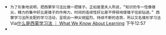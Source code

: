 - `为了形象地说明，把西蒙学习法比做一把锥子。正如居里夫人所说，“知识的专一性像锥尖，精力的集中好比是锥子的作用力，时间的连续性好比是不停顿地使锥子往前钻进。” 西蒙学习法所支配的学习活动，呈现出一种尖锐猛烈、持续不断的态势，所以又名锥形学习法`Via[什么是西蒙学习法 ｜ What We Know About Learning](https://www.notion.so/What-We-Know-About-Learning-126c29c8b15441ab89c5eeb8fa948396#d142f47f37c142bbb8ff44b76df0343c) 下午12:57
- 
